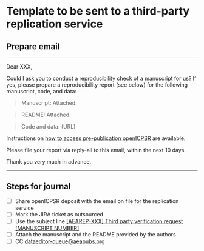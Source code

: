 # Template to be sent to a third-party replication service

## Prepare email

---

Dear XXX,
 
Could I ask you to conduct a reproducibility check of a manuscript for us? If yes, please prepare a reproducibility report (see below) for the following manuscript, code, and data:
 
> Manuscript: Attached.

> README: Attached.

> Code and data: (URL)

Instructions on [how to access pre-publication openICPSR](https://github.com/labordynamicsinstitute/replicability-training/blob/master/openICPSR_training.md) are available.
 
Please file your report via reply-all to this email, within the next 10 days.
 
Thank you very much in advance.

---

## Steps for journal

- [ ] Share openICPSR deposit with the email on file for the replication service
- [ ] Mark the JIRA ticket as outsourced
- [ ] Use the subject line [[AEAREP-XXX] Third party verification request [MANUSCRIPT NUMBER]](mailto:somebody@here.com?subject=[AEAREP-XXX]%20Third%20party%20verification%20request%20[MANUSCRIPT%20NUMBER])
- [ ] Attach the manuscript and the README provided by the authors
- [ ] CC dataeditor-queue@aeapubs.org
